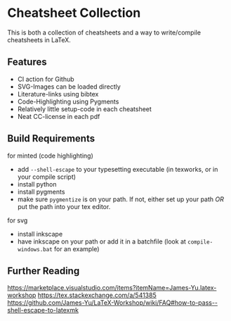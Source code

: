 # Cheatsheet Collection

This is both a collection of cheatsheets and a way to write/compile cheatsheets in LaTeX.

## Features
- CI action for Github
- SVG-Images can be loaded directly
- Literature-links using bibtex
- Code-Highlighting using Pygments
- Relatively little setup-code in each cheatsheet
- Neat CC-license in each pdf

## Build Requirements

for minted (code highlighting)
- add `--shell-escape` to your typesetting executable (in texworks, or in your compile script)
- install python
- install pygments
- make sure `pygmentize` is on your path. If not, either set up your path _OR_ put the path into your tex editor.

for svg
- install inkscape
- have inkscape on your path or add it in a batchfile (look at `compile-windows.bat` for an example)

## Further Reading

https://marketplace.visualstudio.com/items?itemName=James-Yu.latex-workshop
https://tex.stackexchange.com/a/541385
https://github.com/James-Yu/LaTeX-Workshop/wiki/FAQ#how-to-pass--shell-escape-to-latexmk
